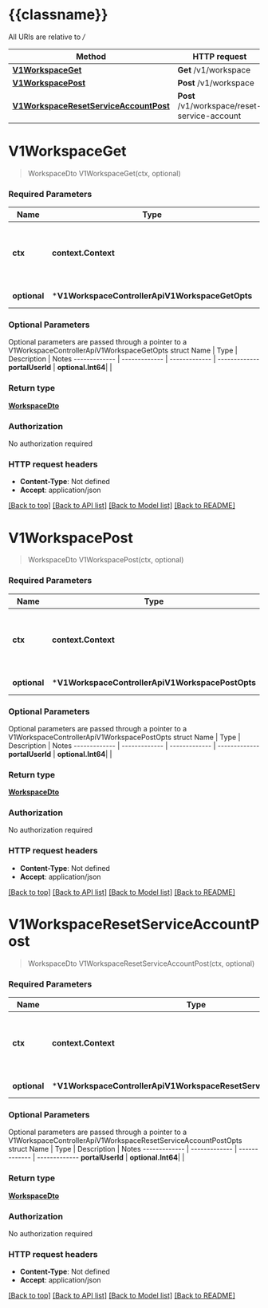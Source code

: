 # {{classname}}

All URIs are relative to */*

Method | HTTP request | Description
------------- | ------------- | -------------
[**V1WorkspaceGet**](V1WorkspaceControllerApi.md#V1WorkspaceGet) | **Get** /v1/workspace | 
[**V1WorkspacePost**](V1WorkspaceControllerApi.md#V1WorkspacePost) | **Post** /v1/workspace | 
[**V1WorkspaceResetServiceAccountPost**](V1WorkspaceControllerApi.md#V1WorkspaceResetServiceAccountPost) | **Post** /v1/workspace/reset-service-account | 

# **V1WorkspaceGet**
> WorkspaceDto V1WorkspaceGet(ctx, optional)


### Required Parameters

Name | Type | Description  | Notes
------------- | ------------- | ------------- | -------------
 **ctx** | **context.Context** | context for authentication, logging, cancellation, deadlines, tracing, etc.
 **optional** | ***V1WorkspaceControllerApiV1WorkspaceGetOpts** | optional parameters | nil if no parameters

### Optional Parameters
Optional parameters are passed through a pointer to a V1WorkspaceControllerApiV1WorkspaceGetOpts struct
Name | Type | Description  | Notes
------------- | ------------- | ------------- | -------------
 **portalUserId** | **optional.Int64**|  | 

### Return type

[**WorkspaceDto**](WorkspaceDto.md)

### Authorization

No authorization required

### HTTP request headers

 - **Content-Type**: Not defined
 - **Accept**: application/json

[[Back to top]](#) [[Back to API list]](../README.md#documentation-for-api-endpoints) [[Back to Model list]](../README.md#documentation-for-models) [[Back to README]](../README.md)

# **V1WorkspacePost**
> WorkspaceDto V1WorkspacePost(ctx, optional)


### Required Parameters

Name | Type | Description  | Notes
------------- | ------------- | ------------- | -------------
 **ctx** | **context.Context** | context for authentication, logging, cancellation, deadlines, tracing, etc.
 **optional** | ***V1WorkspaceControllerApiV1WorkspacePostOpts** | optional parameters | nil if no parameters

### Optional Parameters
Optional parameters are passed through a pointer to a V1WorkspaceControllerApiV1WorkspacePostOpts struct
Name | Type | Description  | Notes
------------- | ------------- | ------------- | -------------
 **portalUserId** | **optional.Int64**|  | 

### Return type

[**WorkspaceDto**](WorkspaceDto.md)

### Authorization

No authorization required

### HTTP request headers

 - **Content-Type**: Not defined
 - **Accept**: application/json

[[Back to top]](#) [[Back to API list]](../README.md#documentation-for-api-endpoints) [[Back to Model list]](../README.md#documentation-for-models) [[Back to README]](../README.md)

# **V1WorkspaceResetServiceAccountPost**
> WorkspaceDto V1WorkspaceResetServiceAccountPost(ctx, optional)


### Required Parameters

Name | Type | Description  | Notes
------------- | ------------- | ------------- | -------------
 **ctx** | **context.Context** | context for authentication, logging, cancellation, deadlines, tracing, etc.
 **optional** | ***V1WorkspaceControllerApiV1WorkspaceResetServiceAccountPostOpts** | optional parameters | nil if no parameters

### Optional Parameters
Optional parameters are passed through a pointer to a V1WorkspaceControllerApiV1WorkspaceResetServiceAccountPostOpts struct
Name | Type | Description  | Notes
------------- | ------------- | ------------- | -------------
 **portalUserId** | **optional.Int64**|  | 

### Return type

[**WorkspaceDto**](WorkspaceDto.md)

### Authorization

No authorization required

### HTTP request headers

 - **Content-Type**: Not defined
 - **Accept**: application/json

[[Back to top]](#) [[Back to API list]](../README.md#documentation-for-api-endpoints) [[Back to Model list]](../README.md#documentation-for-models) [[Back to README]](../README.md)

